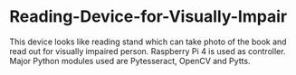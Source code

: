 # Reading-Device-for-Visually-Impair
This device looks like reading stand which can take photo of the book and read out for visually impaired person. Raspberry Pi 4 is used as controller. Major Python modules used are Pytesseract, OpenCV and Pytts.
